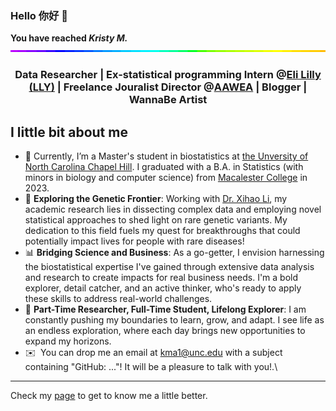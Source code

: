 ### Hello 你好 👋
**You have reached *Kristy M.***
<img style="width:100%;height:3px;" src="./bar.gif" />
<h3 align="center"> Data Researcher | Ex-statistical programming Intern @<a href='https://www.lilly.com/'>Eli Lilly (LLY)</a> | Freelance Jouralist Director @<a href='https://aawea.org/'>AAWEA</a> | Blogger | WannaBe Artist

## I little bit about me

- 🌱 Currently, I’m a Master's student in biostatistics at [the Unversity of North Carolina Chapel Hill](https://sph.unc.edu/bios/biostatistics/). I graduated with a B.A. in Statistics (with minors in biology and computer science) from [Macalester College](https://www.macalester.edu/) in 2023.
- 🧬 **Exploring the Genetic Frontier**: Working with [Dr. Xihao Li](https://github.com/li-lab-genetics), my academic research lies in dissecting complex data and employing novel statistical approaches to shed light on rare genetic variants. My dedication to this field fuels my quest for breakthroughs that could potentially impact lives for people with rare diseases!
- 📊 **Bridging Science and Business**: As a go-getter, I envision harnessing the biostatistical expertise I've gained through extensive data analysis and research to create impacts for real business needs. I'm a bold explorer, detail catcher, and an active thinker, who's ready to apply these skills to address real-world challenges.
- 🔬 **Part-Time Researcher, Full-Time Student, Lifelong Explorer**: I am constantly pushing my boundaries to learn, grow, and adapt. I see life as an endless exploration, where each day brings new opportunities to expand my horizons.
- ✉️ &nbsp;You can drop me an email at kma1@unc.edu with a subject containing "GitHub: ..."! It will be a pleasure to talk with you!.\
- ---------------------------------------------------------------------------------------------

Check my [page](https://kristywhim.netlify.app/) to get to know me a little better.
